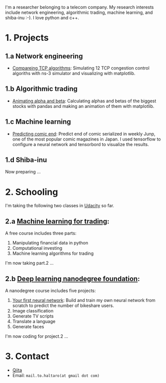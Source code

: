 I'm a researcher belonging to a telecom company. 
My research interests include network engineering, algorithmic trading, machine learning, and shiba-inu :-).
I love python and c++.

# 1. Projects

## 1.a Network engineering

* [Compareing TCP algorithms](https://github.com/haltaro/comparing-tcp-algorithms): Simulating 12 TCP congestion control algoriths with ns-3 simulator and visualizing with matplotlib.

## 1.b Algorithmic trading

* [Animating alpha and beta](https://github.com/haltaro/animating-alpha-and-beta): Calculating alphas and betas of the biggest stocks with pandas and making an animation of them with matplotlib.

## 1.c Machine learning

* [Predicting comic end](https://github.com/haltaro/predicting-comic-end): Predict end of comic serialized in weekly Junp, one of the most popular comic magazines in Japan. I used tensorflow to configure a neural network and tensorbord to visualize the results.

## 1.d Shiba-inu

Now preparing ...

# 2. Schooling

I'm taking the following two classes in [Udacity](https://www.udacity.com/) so far. 

## 2.a [Machine learning for trading](https://www.udacity.com/course/machine-learning-for-trading--ud501): 

A free course includes three parts:
1. Manipulating financial data in python
2. Computational investing
3. Machine learning algorithms for trading

I'm now taking part.2 ...

## 2.b [Deep learning nanodegree foundation](https://www.udacity.com/course/deep-learning-nanodegree-foundation--nd101): 

A nanodegree course includes five projects:

1. [Your first neural network](https://github.com/haltaro/udacity-deep-learning-project1): Build and train my own neural network from scratch to predict the number of bikeshare users.
2. Image classification
3. Generate TV scripts
4. Translate a language
5. Generate faces

I'm now coding for project.2 ...

# 3. Contact

* [Qiita](http:/qiita.com/haltaro)
* Email: `mail.to.haltaro(at gmail dot com)`
